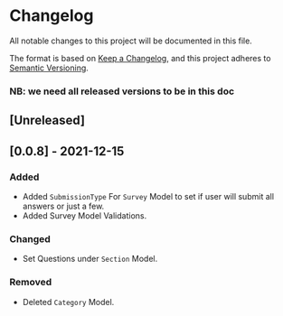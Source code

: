 # Changelog
All notable changes to this project will be documented in this file.

The format is based on [Keep a Changelog](https://keepachangelog.com/en/1.0.0/),
and this project adheres to [Semantic Versioning](https://semver.org/spec/v2.0.0.html).

### NB: we need all released versions to be in this doc

## [Unreleased]

## [0.0.8] - 2021-12-15
### Added
- Added `SubmissionType` For `Survey` Model to set if user will submit all answers or just a few.
- Added Survey Model Validations.

### Changed
- Set Questions under `Section` Model.

### Removed
- Deleted `Category` Model.

